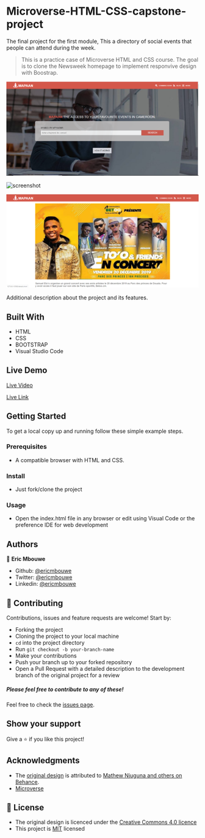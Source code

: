 # Microverse-HTML-CSS-capstone-project
The final project for the first module, This a directory of social events that people can attend during the week.

> This is a practice case of Microverse HTML and CSS course. The goal is to clone the Newsweek homepage to implement responvive design with Boostrap.

![screenshot](./images/mapaan1.PNG)

![screenshot](./images/mapaam2.PNG)

![screenshot](./images/mapaan3.PNG)

Additional description about the project and its features.

## Built With

- HTML
- CSS
- BOOTSTRAP
- Visual Studio Code

## Live Demo

[Live Video]()

[Live Link](https://rawcdn.githack.com/EricMbouwe/Microverse-HTML-CSS-capstone-project/4155205fe863100cef524e1a89cea97c971427ea/index.html)

## Getting Started

To get a local copy up and running follow these simple example steps.

### Prerequisites

- A compatible browser with HTML and CSS.

### Install

- Just fork/clone the project

### Usage

- Open the index.html file in any browser or edit using Visual Code or the preference IDE for web development


## Authors

👤 **Eric Mbouwe**

- Github: [@ericmbouwe](https://github.com/ericmbouwe)
- Twitter: [@ericmbouwe](https://twitter.com/ericmbouwe)
- Linkedin: [@ericmbouwe](https://www.linkedin.com/in/ericmbouwe/)

## 🤝 Contributing

Contributions, issues and feature requests are welcome! Start by:

* Forking the project
* Cloning the project to your local machine
* `cd` into the project directory
* Run `git checkout -b your-branch-name`
* Make your contributions
* Push your branch up to your forked repository
* Open a Pull Request with a detailed description to the development branch of the original project for a review

##### Please feel free to contribute to any of these!

Feel free to check the [issues page](https://github.com/EricMbouwe/Microverse-HTML-CSS-capstone-project/issues).

## Show your support

Give a ⭐️ if you like this project!

## Acknowledgments
- The [original design](https://www.behance.net/gallery/25563385/PatashuleKE) is attributed to [Mathew Njuguna and others on Behance](https://www.behance.net/mathewnjuguna).
- [Microverse](microverse.org)

## 📝 License
- The original design is licenced under the [Creative Commons 4.0 licence](https://creativecommons.org/licenses/by-nc/4.0/)
- This project is [MIT](https://github.com/EricMbouwe/Microverse-HTML-CSS-capstone-project/blob/master/LICENSE.md) licensed
